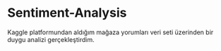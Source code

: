 # Sentiment-Analysis
Kaggle platformundan aldığım mağaza yorumları veri seti üzerinden bir duygu analizi gerçekleştirdim.
